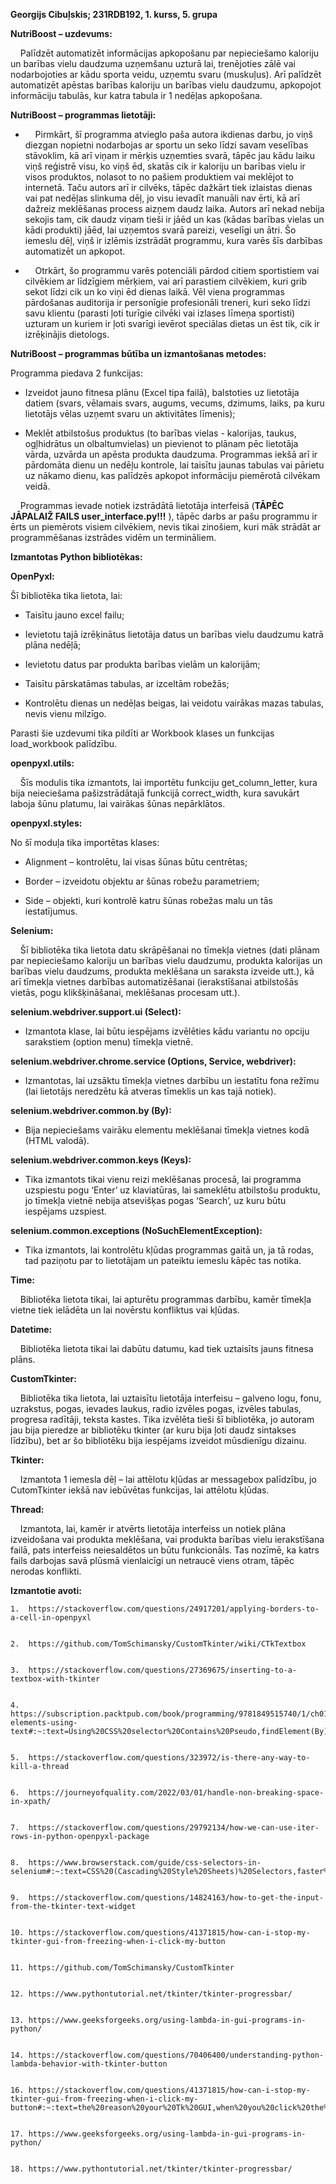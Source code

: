 **Georgijs Cibuļskis; 231RDB192, 1. kurss, 5. grupa**

**NutriBoost – uzdevums:**

&nbsp;&nbsp;&nbsp;&nbsp;Palīdzēt automatizēt informācijas apkopošanu par nepieciešamo kaloriju un barības vielu daudzuma uzņemšanu uzturā lai, trenējoties zālē vai nodarbojoties ar kādu sporta veidu, uzņemtu svaru (muskuļus). Arī palīdzēt automatizēt apēstas barības kaloriju un barības vielu daudzumu, apkopojot informāciju tabulās, kur katra tabula ir 1 nedēļas apkopošana.


**NutriBoost – programmas lietotāji:**

* &nbsp;&nbsp;&nbsp;&nbsp;Pirmkārt, šī programma atvieglo paša autora ikdienas darbu, jo viņš diezgan nopietni nodarbojas ar sportu un seko līdzi savam veselības stāvoklim, kā arī viņam ir mērķis uzņemties svarā, tāpēc jau kādu laiku viņš reģistrē visu, ko viņš ēd, skatās cik ir kaloriju un barības vielu ir visos produktos, nolasot to no pašiem produktiem vai meklējot to internetā. Taču autors arī ir cilvēks, tāpēc dažkārt tiek izlaistas dienas vai pat nedēļas slinkuma dēļ, jo visu ievadīt manuāli nav ērti, kā arī dažreiz meklēšanas process aizņem daudz laika. Autors arī nekad nebija sekojis tam, cik daudz viņam tieši ir jāēd un kas (kādas barības vielas un kādi produkti) jāēd, lai uzņemtos svarā pareizi, veselīgi un ātri. Šo iemeslu dēļ, viņš ir izlēmis izstrādāt programmu, kura varēs šīs darbības automatizēt un apkopot.

* &nbsp;&nbsp;&nbsp;&nbsp;Otrkārt, šo programmu varēs potenciāli pārdod citiem sportistiem vai cilvēkiem ar līdzīgiem mērķiem, vai arī parastiem cilvēkiem, kuri grib sekot līdzi cik un ko viņi ēd dienas laikā. Vēl viena programmas pārdošanas auditorija ir personīgie profesionāli treneri, kuri seko līdzi savu klientu (parasti ļoti turīgie cilvēki vai izlases līmeņa sportisti) uzturam un kuriem ir ļoti svarīgi ievērot speciālas dietas un ēst tik, cik ir izrēķinājis dietologs.

**NutriBoost – programmas būtība un izmantošanas metodes:**

Programma piedava 2 funkcijas:


* Izveidot jauno fitnesa plānu (Excel tipa failā), balstoties uz lietotāja datiem (svars, vēlamais svars, augums, vecums, dzimums, laiks, pa kuru lietotājs vēlas uzņemt svaru un aktivitātes līmenis);


* Meklēt atbilstošus produktus (to barības vielas - kalorijas, taukus, ogļhidrātus un olbaltumvielas) un pievienot to plānam pēc lietotāja vārda, uzvārda un apēsta produkta daudzuma. Programmas iekšā arī ir pārdomāta dienu un nedēļu kontrole, lai taisītu jaunas tabulas vai pārietu uz nākamo dienu, kas palīdzēs apkopot informāciju piemērotā cilvēkam veidā.

&nbsp;&nbsp;&nbsp;&nbsp;Programmas ievade notiek izstrādātā lietotāja interfeisā (**TĀPĒC JĀPALAIŽ FAILS user_interface.py!!!** ), tāpēc darbs ar pašu programmu ir ērts un piemērots visiem cilvēkiem, nevis tikai zinošiem, kuri māk strādāt ar programmēšanas izstrādes vidēm un termināliem.

**Izmantotas Python bibliotēkas:**

**OpenPyxl:**

Šī bibliotēka tika lietota, lai:


* Taisītu jauno excel failu;

 
* Ievietotu tajā izrēķinātus lietotāja datus un barības vielu daudzumu katrā plāna nedēļā;


* Ievietotu datus par produkta barības vielām un kalorijām;


* Taisītu pārskatāmas tabulas, ar izceltām robežās;


* Kontrolētu dienas un nedēļas beigas, lai veidotu vairākas mazas tabulas, nevis vienu milzīgo.


Parasti šie uzdevumi tika pildīti ar Workbook klases un funkcijas load_workbook palīdzību.


**openpyxl.utils:**


&nbsp;&nbsp;&nbsp;&nbsp;Šīs modulis tika izmantots, lai importētu funkciju get_column_letter, kura bija neieciešama pašizstrādātajā funkcijā correct_width, kura savukārt laboja šūnu platumu, lai vairākas šūnas nepārklātos.


**openpyxl.styles:**


No šī moduļa tika importētas klases:


* Alignment – kontrolētu, lai visas šūnas būtu centrētas;


* Border – izveidotu objektu ar šūnas robežu parametriem;


* Side – objekti, kuri kontrolē katru šūnas robežas malu un tās iestatījumus.

**Selenium:**

&nbsp;&nbsp;&nbsp;&nbsp;Šī bibliotēka tika lietota datu skrāpēšanai no tīmekļa vietnes (dati plānam par nepieciešamo kaloriju un barības vielu daudzumu, produkta kalorijas un barības vielu daudzums, produkta meklēšana un saraksta izveide utt.), kā arī tīmekļa vietnes darbības automatizēšanai (ierakstīšanai atbilstošās vietās, pogu klikšķināšanai, meklēšanas procesam utt.).

**selenium.webdriver.support.ui (Select):**


* Izmantota klase, lai būtu iespējams izvēlēties kādu variantu no opciju sarakstiem (option menu) tīmekļa vietnē.

**selenium.webdriver.chrome.service (Options, Service, webdriver):**


* Izmantotas, lai uzsāktu tīmekļa vietnes darbību un iestatītu fona režīmu (lai lietotājs neredzētu kā atveras tīmeklis un kas tajā notiek).


**selenium.webdriver.common.by (By):**


* Bija nepieciešams vairāku elementu meklēšanai tīmekļa vietnes kodā (HTML valodā).


**selenium.webdriver.common.keys (Keys):**


* Tika izmantots tikai vienu reizi meklēšanas procesā, lai programma uzspiestu pogu ‘Enter’ uz klaviatūras, lai sameklētu atbilstošu produktu, jo tīmekļa vietnē nebija atsevišķas pogas ‘Search’, uz kuru būtu iespējams uzspiest.


**selenium.common.exceptions (NoSuchElementException):**


* Tika izmantots, lai kontrolētu kļūdas programmas gaitā un, ja tā rodas, tad paziņotu par to lietotājam un pateiktu iemeslu kāpēc tas notika.


**Time:**

&nbsp;&nbsp;&nbsp;&nbsp;Bibliotēka lietota tikai, lai apturētu programmas darbību, kamēr tīmekļa vietne tiek ielādēta un lai novērstu konfliktus vai kļūdas.

**Datetime:**

&nbsp;&nbsp;&nbsp;&nbsp;Bibliotēka lietota tikai lai dabūtu datumu, kad tiek uztaisīts jauns fitnesa plāns.

**CustomTkinter:**

&nbsp;&nbsp;&nbsp;&nbsp;Bibliotēka tika lietota, lai uztaisītu lietotāja interfeisu – galveno logu, fonu, uzrakstus, pogas, ievades laukus, radio izvēles pogas, izvēles tabulas, progresa radītāji, teksta kastes. Tika izvēlēta tieši šī bibliotēka, jo autoram jau bija pieredze ar bibliotēku tkinter (ar kuru bija ļoti daudz sintakses līdzību), bet ar šo bibliotēku bija iespējams izveidot mūsdienīgu dizainu.


**Tkinter:**

&nbsp;&nbsp;&nbsp;&nbsp;Izmantota 1 iemesla dēļ – lai attēlotu kļūdas ar messagebox palīdzību, jo CutomTkinter iekšā nav iebūvētas funkcijas, lai attēlotu kļūdas.


**Thread:**

&nbsp;&nbsp;&nbsp;&nbsp;Izmantota, lai, kamēr ir atvērts lietotāja interfeiss un notiek plāna izveidošana vai produkta meklēšana, vai produkta barības vielu ierakstīšana failā, pats interfeiss neiesaldētos un būtu funkcionāls. Tas nozīmē, ka katrs fails darbojas savā plūsmā vienlaicīgi un netraucē viens otram, tāpēc nerodas konflikti.


**Izmantotie avoti:**


    1.  https://stackoverflow.com/questions/24917201/applying-borders-to-a-cell-in-openpyxl


    2.  https://github.com/TomSchimansky/CustomTkinter/wiki/CTkTextbox


    3.  https://stackoverflow.com/questions/27369675/inserting-to-a-textbox-with-tkinter


    4.  https://subscription.packtpub.com/book/programming/9781849515740/1/ch01lvl1sec16/locating-elements-using-text#:~:text=Using%20CSS%20selector%20Contains%20Pseudo,findElement(By)


    5.  https://stackoverflow.com/questions/323972/is-there-any-way-to-kill-a-thread


    6.  https://journeyofquality.com/2022/03/01/handle-non-breaking-space-in-xpath/


    7.  https://stackoverflow.com/questions/29792134/how-we-can-use-iter-rows-in-python-openpyxl-package


    8.  https://www.browserstack.com/guide/css-selectors-in-selenium#:~:text=CSS%20(Cascading%20Style%20Sheets)%20Selectors,faster%20as%20compared%20to%20XPath


    9.  https://stackoverflow.com/questions/14824163/how-to-get-the-input-from-the-tkinter-text-widget


    10. https://stackoverflow.com/questions/41371815/how-can-i-stop-my-tkinter-gui-from-freezing-when-i-click-my-button


    11. https://github.com/TomSchimansky/CustomTkinter


    12. https://www.pythontutorial.net/tkinter/tkinter-progressbar/


    13. https://www.geeksforgeeks.org/using-lambda-in-gui-programs-in-python/


    14. https://stackoverflow.com/questions/70406400/understanding-python-lambda-behavior-with-tkinter-button


    16. https://stackoverflow.com/questions/41371815/how-can-i-stop-my-tkinter-gui-from-freezing-when-i-click-my-button#:~:text=the%20reason%20your%20Tk%20GUI,when%20you%20click%20the%20button


    17. https://www.geeksforgeeks.org/using-lambda-in-gui-programs-in-python/


    18. https://www.pythontutorial.net/tkinter/tkinter-progressbar/